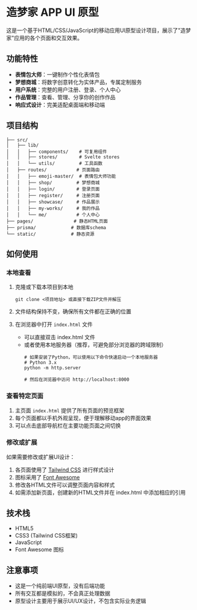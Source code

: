 # 造梦家 APP UI 原型

这是一个基于HTML/CSS/JavaScript的移动应用UI原型设计项目，展示了"造梦家"应用的各个页面和交互效果。

## 功能特性

- **表情包大师**：一键制作个性化表情包
- **梦想商城**：将数字创意转化为实体产品，专属定制服务
- **用户系统**：完整的用户注册、登录、个人中心
- **作品管理**：查看、管理、分享你的创作作品
- **响应式设计**：完美适配桌面端和移动端

## 项目结构

```
├── src/
│   ├── lib/
│   │   ├── components/    # 可复用组件
│   │   ├── stores/        # Svelte stores
│   │   └── utils/         # 工具函数
│   ├── routes/           # 页面路由
│   │   ├── emoji-master/  # 表情包大师功能
│   │   ├── shop/         # 梦想商城
│   │   ├── login/        # 登录页面
│   │   ├── register/     # 注册页面
│   │   ├── showcase/     # 作品展示
│   │   ├── my-works/     # 我的作品
│   │   └── me/           # 个人中心
├── pages/               # 静态HTML页面
├── prisma/             # 数据库schema
└── static/             # 静态资源
```

## 如何使用

### 本地查看

1. 克隆或下载本项目到本地
   ```
   git clone <项目地址> 或直接下载ZIP文件并解压
   ```

2. 文件结构保持不变，确保所有文件都在正确的位置

3. 在浏览器中打开 `index.html` 文件
   - 可以直接双击 index.html 文件
   - 或者使用本地服务器（推荐，可避免部分浏览器的跨域限制）
     ```
     # 如果安装了Python，可以使用以下命令快速启动一个本地服务器
     # Python 3.x
     python -m http.server
     
     # 然后在浏览器中访问 http://localhost:8000
     ```

### 查看特定页面

1. 主页面 `index.html` 提供了所有页面的预览框架
2. 每个页面都以手机外观呈现，便于理解移动app的界面效果
3. 可以点击底部导航栏在主要功能页面之间切换

### 修改或扩展

如果需要修改或扩展UI设计：

1. 各页面使用了 [Tailwind CSS](https://tailwindcss.com/) 进行样式设计
2. 图标采用了 [Font Awesome](https://fontawesome.com/) 
3. 修改各HTML文件可以调整页面内容和样式
4. 如需添加新页面，创建新的HTML文件并在 index.html 中添加相应的引用

## 技术栈

- HTML5
- CSS3 (Tailwind CSS框架)
- JavaScript
- Font Awesome 图标

## 注意事项

- 这是一个纯前端UI原型，没有后端功能
- 所有交互都是模拟的，不会真正处理数据
- 原型设计主要用于展示UI/UX设计，不包含实际业务逻辑 